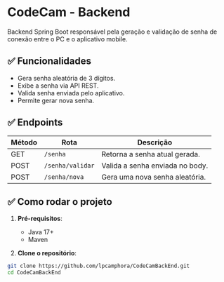 # CodeCam - Backend

Backend Spring Boot responsável pela geração e validação de senha de conexão entre o PC e o aplicativo mobile.

## ✅ Funcionalidades

- Gera senha aleatória de 3 dígitos.
- Exibe a senha via API REST.
- Valida senha enviada pelo aplicativo.
- Permite gerar nova senha.

## ✅ Endpoints

| Método | Rota                  | Descrição                           |
|-------- | -------------------- | ----------------------------------- |
| GET     | `/senha`             | Retorna a senha atual gerada.       |
| POST    | `/senha/validar`     | Valida a senha enviada no body.     |
| POST    | `/senha/nova`        | Gera uma nova senha aleatória.      |

## ✅ Como rodar o projeto

1. **Pré-requisitos**:
   - Java 17+
   - Maven

2. **Clone o repositório**:

```bash
git clone https://github.com/lpcamphora/CodeCamBackEnd.git
cd CodeCamBackEnd
